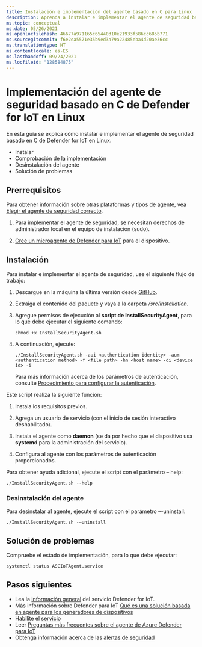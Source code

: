 ```yaml
---
title: Instalación e implementación del agente basado en C para Linux
description: Aprenda a instalar e implementar el agente de seguridad basado en C de Defender for IoT en Linux.
ms.topic: conceptual
ms.date: 05/26/2021
ms.openlocfilehash: 46677a971165c65440310e21933f586cc685b771
ms.sourcegitcommit: f6e2ea5571e35b9ed3a79a22485eba4d20ae36cc
ms.translationtype: HT
ms.contentlocale: es-ES
ms.lasthandoff: 09/24/2021
ms.locfileid: "128584875"
---
```

# <a name="deploy-defender-for-iot-c-based-security-agent-for-linux"></a>Implementación del agente de seguridad basado en C de Defender for IoT en Linux

En esta guía se explica cómo instalar e implementar el agente de seguridad basado en C de Defender for IoT en Linux.

- Instalar
- Comprobación de la implementación
- Desinstalación del agente
- Solución de problemas

## <a name="prerequisites"></a>Prerrequisitos

Para obtener información sobre otras plataformas y tipos de agente, vea [Elegir el agente de seguridad correcto](how-to-deploy-agent.md).

1. Para implementar el agente de seguridad, se necesitan derechos de administrador local en el equipo de instalación (sudo).

1. [Cree un microagente de Defender para IoT](quickstart-create-security-twin.md) para el dispositivo.

## <a name="installation"></a>Instalación

Para instalar e implementar el agente de seguridad, use el siguiente flujo de trabajo:

1. Descargue en la máquina la última versión desde [GitHub](https://aka.ms/iot-security-github-c).

1. Extraiga el contenido del paquete y vaya a la carpeta _/src/installation_.

1. Agregue permisos de ejecución al **script de InstallSecurityAgent**, para lo que debe ejecutar el siguiente comando:

   ```
   chmod +x InstallSecurityAgent.sh
   ```

1. A continuación, ejecute:

   ```
   ./InstallSecurityAgent.sh -aui <authentication identity> -aum <authentication method> -f <file path> -hn <host name> -di <device id> -i
   ```

   Para más información acerca de los parámetros de autenticación, consulte [Procedimiento para configurar la autenticación](concept-security-agent-authentication-methods.md).

Este script realiza la siguiente función:

1. Instala los requisitos previos.

1. Agrega un usuario de servicio (con el inicio de sesión interactivo deshabilitado).

1. Instala el agente como **daemon** (se da por hecho que el dispositivo usa **systemd** para la administración del servicio).

1. Configura al agente con los parámetros de autenticación proporcionados.

Para obtener ayuda adicional, ejecute el script con el parámetro – help:

`./InstallSecurityAgent.sh --help`

### <a name="uninstall-the-agent"></a>Desinstalación del agente

Para desinstalar al agente, ejecute el script con el parámetro –-uninstall:

`./InstallSecurityAgent.sh -–uninstall`

## <a name="troubleshooting"></a>Solución de problemas

Compruebe el estado de implementación, para lo que debe ejecutar:

`systemctl status ASCIoTAgent.service`

## <a name="next-steps"></a>Pasos siguientes

- Lea la [información general](overview.md) del servicio Defender for IoT.
- Más información sobre Defender para IoT [Qué es una solución basada en agente para los generadores de dispositivos](architecture-agent-based.md)
- Habilite el [servicio](quickstart-onboard-iot-hub.md)
- Leer [Preguntas más frecuentes sobre el agente de Azure Defender para IoT](resources-agent-frequently-asked-questions.md)
- Obtenga información acerca de las [alertas de seguridad](concept-security-alerts.md)
